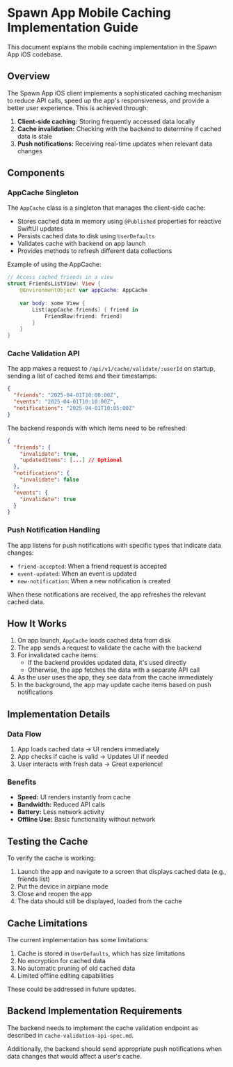 # Spawn App Mobile Caching Implementation Guide

This document explains the mobile caching implementation in the Spawn App iOS codebase.

## Overview

The Spawn App iOS client implements a sophisticated caching mechanism to reduce API calls, speed up the app's responsiveness, and provide a better user experience. This is achieved through:

1. **Client-side caching:** Storing frequently accessed data locally
2. **Cache invalidation:** Checking with the backend to determine if cached data is stale
3. **Push notifications:** Receiving real-time updates when relevant data changes

## Components

### AppCache Singleton

The `AppCache` class is a singleton that manages the client-side cache:

- Stores cached data in memory using `@Published` properties for reactive SwiftUI updates
- Persists cached data to disk using `UserDefaults`
- Validates cache with backend on app launch
- Provides methods to refresh different data collections

Example of using the AppCache:

```swift
// Access cached friends in a view
struct FriendsListView: View {
    @EnvironmentObject var appCache: AppCache
    
    var body: some View {
        List(appCache.friends) { friend in
            FriendRow(friend: friend)
        }
    }
}
```

### Cache Validation API

The app makes a request to `/api/v1/cache/validate/:userId` on startup, sending a list of cached items and their timestamps:

```json
{
  "friends": "2025-04-01T10:00:00Z",
  "events": "2025-04-01T10:10:00Z",
  "notifications": "2025-04-01T10:05:00Z"
}
```

The backend responds with which items need to be refreshed:

```json
{
  "friends": {
    "invalidate": true,
    "updatedItems": [...] // Optional
  },
  "notifications": {
    "invalidate": false
  },
  "events": {
    "invalidate": true
  }
}
```

### Push Notification Handling

The app listens for push notifications with specific types that indicate data changes:

- `friend-accepted`: When a friend request is accepted
- `event-updated`: When an event is updated
- `new-notification`: When a new notification is created

When these notifications are received, the app refreshes the relevant cached data.

## How It Works

1. On app launch, `AppCache` loads cached data from disk
2. The app sends a request to validate the cache with the backend
3. For invalidated cache items:
   - If the backend provides updated data, it's used directly
   - Otherwise, the app fetches the data with a separate API call
4. As the user uses the app, they see data from the cache immediately
5. In the background, the app may update cache items based on push notifications

## Implementation Details

### Data Flow

1. App loads cached data → UI renders immediately
2. App checks if cache is valid → Updates UI if needed
3. User interacts with fresh data → Great experience!

### Benefits

- **Speed:** UI renders instantly from cache
- **Bandwidth:** Reduced API calls
- **Battery:** Less network activity
- **Offline Use:** Basic functionality without network

## Testing the Cache

To verify the cache is working:

1. Launch the app and navigate to a screen that displays cached data (e.g., friends list)
2. Put the device in airplane mode
3. Close and reopen the app
4. The data should still be displayed, loaded from the cache

## Cache Limitations

The current implementation has some limitations:

1. Cache is stored in `UserDefaults`, which has size limitations
2. No encryption for cached data
3. No automatic pruning of old cached data
4. Limited offline editing capabilities

These could be addressed in future updates.

## Backend Implementation Requirements

The backend needs to implement the cache validation endpoint as described in `cache-validation-api-spec.md`.

Additionally, the backend should send appropriate push notifications when data changes that would affect a user's cache. 